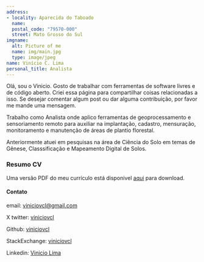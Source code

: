 ```yaml
---
address:
- locality: Aparecida do Taboado
  name: 
  postal_code: "79570-000"
  street: Mato Grosso do Sul
imgname:
  alt: Picture of me
  name: img/main.jpg
  type: image/jpeg
name: Vinício C. Lima 
personal_title: Analista 
---
```


Olá, sou o Vinicio. Gosto de trabalhar com ferramentas de software livres e de código aberto.
Criei essa página para compartilhar coisas relacionadas a isso. Se desejar comentar algum post ou dar alguma contribuição, por favor me mande uma mensagem.


Trabalho como Analista onde aplico ferramentas de geoprocessamento e sensoriamento remoto para auxiliar na implantação, cadastro, mensuração, monitoramento e manutenção de áreas de plantio florestal.


Anteriormente atuei em pesquisas na área de Ciência do Solo em temas de Gênese, Classsificação e Mapeamento Digital de Solos.

### Resumo CV

Uma versão PDF do meu currículo está disponivel [aqui](https://github.com/viniciovcl/Vinicio-Vitae/blob/master/Vitae%20Vinicio/Vitae-Vinicio.pdf) para download. 


#### Contato

email: viniciovcl@gmail.com

X twitter: [viniciovcl](https://twitter.com/viniciovcl)

Github: [viniciovcl](https://github.com/viniciovcl)

StackExchange: [viniciovcl](https://gis.stackexchange.com/users/129911/viniciovcl)

Linkedin: [Vinicio Lima](https://www.linkedin.com/public-profile/settings?lipi=urn%3Ali%3Apage%3Ad_flagship3_profile_self_edit_contact-info%3Bl1%2FEX52aQzu496LdsjovLA%3D%3D)









